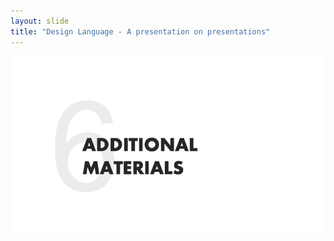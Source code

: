 ```yaml
---
layout: slide
title: "Design Language - A presentation on presentations"
---
```


![slide54](/assets/_images/Slide54.png)

